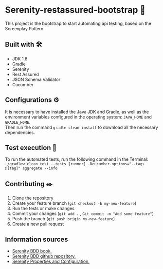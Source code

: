 # Serenity-restassured-bootstrap 🦾
This project is the bootstrap to start automating api testing, based on the Screenplay Pattern.

## Built with 🛠️
* JDK 1.8
* Gradle
* Serenity
* Rest Assured
* JSON Schema Validator
* Cucumber

## Configurations ⚙️
It is necessary to have installed the Java JDK and Gradle, as well as the environment variables configured in the operating system: `JAVA_HOME` and `GRADLE_HOME`.
<br>Then run the command `gradle clean install` to download all the necessary dependencies.

## Test execution 🚀
To run the automated tests, run the following command in the Terminal: `./gradlew clean test --tests [runner] -Dcucumber.options="--tags @[tag]" aggregate --info`

## Contributing ✒️
1. Clone the repository
2. Create your feature branch (`git checkout -b my-new-feature`)
3. Run the tests or make changes
4. Commit your changes (`git add .` , `Git commit -m "Add some feature"`)
5. Push the branch (`git push origin my-new-feature`)
6. Create a new pull request

## Information sources
* [Serenity BDD book.](https://github.com/serenity-bdd)
* [Serenity BDD github repository.](https://github.com/serenity-bdd)
* [Serenity Properties and Configuration.](https://serenity-bdd.github.io/theserenitybook/latest/serenity-system-properties.html)


